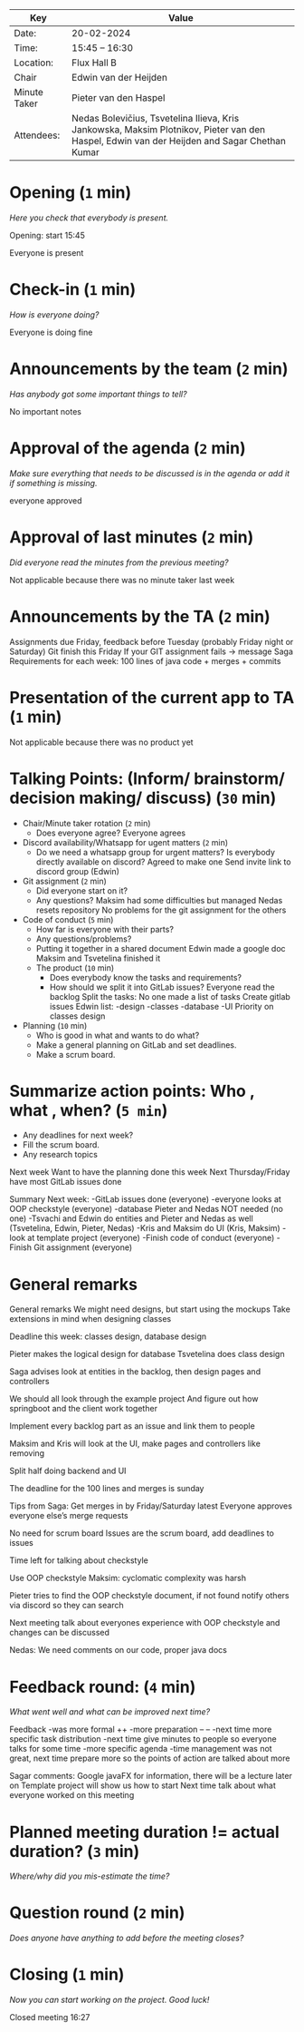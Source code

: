 | Key | Value |
| --- | --- |
| Date: | 20-02-2024  |
| Time: | 15:45 – 16:30  |
| Location: | Flux Hall B |
| Chair | Edwin van der Heijden |
| Minute Taker | Pieter van den Haspel |
| Attendees: | Nedas Bolevičius, Tsvetelina  Ilieva, Kris Jankowska, Maksim Plotnikov, Pieter van den Haspel, Edwin van der Heijden and Sagar Chethan Kumar |

# Opening (`1` min)
*Here you check that everybody is present.*

Opening: start 15:45

Everyone is present


# Check-in (`1` min)
*How is everyone doing?*

Everyone is doing fine

# Announcements by the team (`2` min)
*Has anybody got some important things to tell?*

No important notes

# Approval of the agenda (`2` min)
*Make sure everything that needs to be discussed is in the agenda or add it if something is missing.*

everyone approved

# Approval of last minutes (`2` min)
*Did everyone read the minutes from the previous meeting?*

Not applicable because there was no minute taker last week

# Announcements by the TA (`2` min)

Assignments due Friday, feedback before Tuesday (probably Friday night or Saturday)
Git finish this Friday
If your GIT assignment fails → message Saga
Requirements for each week: 100 lines of java code + merges + commits

# Presentation of the current app to TA (`1` min)

Not applicable because there was no product yet

# Talking Points: (Inform/ brainstorm/ decision making/ discuss) (`30` min)

 - Chair/Minute taker rotation (`2` min)
    - Does everyone agree?
      Everyone agrees
 - Discord availability/Whatsapp for ugent matters (`2` min)
    - Do we need a whatsapp group for urgent matters? Is everybody directly available on discord?
      Agreed to make one
      Send invite link to discord group (Edwin)
 - Git assignment (`2` min)
    - Did everyone start on it?
    - Any questions?
      Maksim had some difficulties but managed
      Nedas resets repository
      No problems for the git assignment for the others
 - Code of conduct (`5` min)
     - How far is everyone with their parts?
     - Any questions/problems?
     - Putting it together in a shared document
       Edwin made a google doc
       Maksim and Tsvetelina finished it
   - The product (`10` min)
      - Does everybody know the tasks and requirements?
      - How should we split it into GitLab issues?
        Everyone read the backlog
        Split the tasks:
        No one made a list of tasks
        Create gitlab issues
        Edwin list:
        -design -classes -database -UI
        Priority on classes design
 - Planning (`10` min)
    - Who is good in what and wants to do what?
    - Make a general planning on GitLab and set deadlines.
    - Make a scrum board.

# Summarize action points: Who , what , when? (`5 min`)
 - Any deadlines for next week?
 - Fill the scrum board.
 - Any research topics

Next week
Want to have the planning done this week
Next Thursday/Friday have most GitLab issues done


Summary
Next week:
-GitLab issues done (everyone)
-everyone looks at OOP checkstyle (everyone)
-database Pieter and Nedas NOT needed (no one)
-Tsvachi and Edwin do entities and Pieter and Nedas as well (Tsvetelina, Edwin, Pieter, Nedas)
-Kris and Maksim do UI (Kris, Maksim)
-look at template project (everyone)
-Finish code of conduct (everyone)
-Finish Git assignment (everyone)

# General remarks


General remarks
We might need designs, but start using the mockups
Take extensions in mind when designing classes

Deadline this week: classes design, database design

Pieter makes the logical design for database
Tsvetelina does class design

Saga advises look at entities in the backlog, then design pages and controllers

We should all look through the example project
And figure out how springboot and the client work together

Implement every backlog part as an issue and link them to people

Maksim and Kris will look at the UI, make pages and controllers like removing

Split half doing backend and UI

The deadline for the 100 lines and merges is sunday

Tips from Saga:
Get merges in by Friday/Saturday latest
Everyone approves everyone else’s merge requests

No need for scrum board
Issues are the scrum board, add deadlines to issues

Time left for talking about checkstyle

Use OOP checkstyle
Maksim: cyclomatic complexity was harsh

Pieter tries to find the OOP checkstyle document, if not found notify others via discord so they can search

Next meeting talk about everyones experience with OOP checkstyle and changes can be discussed

Nedas: We need comments on our code, proper java docs

# Feedback round: (`4` min)
*What went well and what can be improved next time?*


Feedback
-was more formal ++
-more preparation – –
-next time more specific task distribution
-next time give minutes to people so everyone talks for some time
-more specific agenda
-time management was not great, next time prepare more so the points of action are talked about more


Sagar comments:
Google javaFX for information, there will be a lecture later on
Template project will show us how to start
Next time talk about what everyone worked on this meeting

# Planned meeting duration != actual duration? (`3` min)
*Where/why did you mis-estimate the time?*

# Question round (`2` min)
*Does anyone have anything to add before the meeting closes?*

# Closing (`1` min)
*Now you can start working on the project. Good luck!*

Closed meeting 16:27
